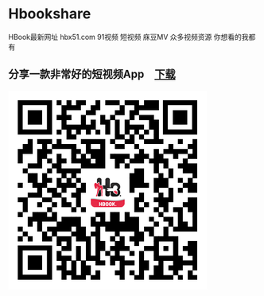 # Hbookshare
HBook最新网址 hbx51.com 91视频 短视频 庥豆MV 众多视频资源 你想看的我都有

## 分享一款非常好的短视频App　[下载](https://cn2dl.xiaoquanapp.com/hb1001.0912.apk)

#### ![image](https://github.com/xhsbook/Hbookshare/blob/main/hbook.logo.png?raw=true)
